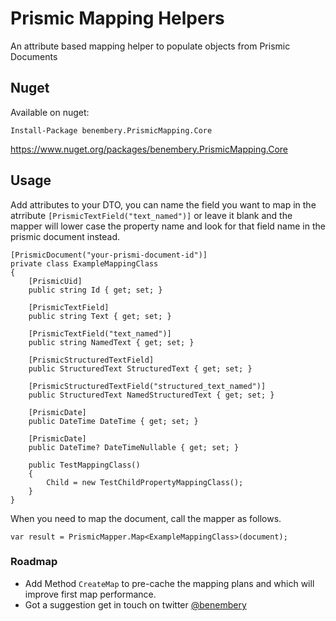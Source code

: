 # Prismic Mapping Helpers
An attribute based mapping helper to populate objects from Prismic Documents

## Nuget
Available on nuget: 

    Install-Package benembery.PrismicMapping.Core


https://www.nuget.org/packages/benembery.PrismicMapping.Core

## Usage

Add attributes to your DTO, you can name the field you want to map in the atrribute `[PrismicTextField("text_named")]` or leave it blank and the mapper will lower case the property name and look for that field name in the prismic document instead.

    [PrismicDocument("your-prismi-document-id")]
    private class ExampleMappingClass
    {
        [PrismicUid]
        public string Id { get; set; }

        [PrismicTextField]
        public string Text { get; set; }

        [PrismicTextField("text_named")]
        public string NamedText { get; set; }

        [PrismicStructuredTextField]
        public StructuredText StructuredText { get; set; }

        [PrismicStructuredTextField("structured_text_named")]
        public StructuredText NamedStructuredText { get; set; }

        [PrismicDate]
        public DateTime DateTime { get; set; }

        [PrismicDate]
        public DateTime? DateTimeNullable { get; set; }

        public TestMappingClass()
        {
            Child = new TestChildPropertyMappingClass();
        }
    }
    
  
When you need to map the document, call the mapper as follows.
  
    var result = PrismicMapper.Map<ExampleMappingClass>(document);

### Roadmap  
* Add Method `CreateMap` to pre-cache the mapping plans and which will improve first map performance.
* Got a suggestion get in touch on twitter [@benembery](https://twitter.com/benembery)
  
